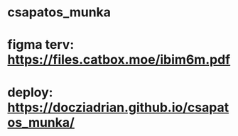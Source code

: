 # csapatos_munka
# figma terv: https://files.catbox.moe/ibim6m.pdf
# deploy: https://docziadrian.github.io/csapatos_munka/
